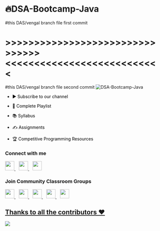 # 🔥DSA-Bootcamp-Java
#this DAS/vengal branch file first commit

# >>>>>>>>>>>>>>>>>>>>>>>>>>>>>>>><<<<<<<<<<<<<<<<<<<<<<<<<<<

#this DAS/vengal branch file second commit
![DSA-Bootcamp-Java](https://socialify.git.ci/kunal-kushwaha/DSA-Bootcamp-Java/image?description=1&font=Inter&language=1&owner=1&pattern=Charlie%20Brown&theme=Dark)

- <a href="https://www.youtube.com/KunalKushwaha?sub_confirmation=1" title="Subscribe to Kunal Kushwaha's YouTube Channel" style="background-color:#FFFFFF;color:#000000;text-decoration:none">▶ Subscribe to our channel </a>
 
- <a href="https://www.youtube.com/playlist?list=PL9gnSGHSqcnr_DxHsP7AW9ftq0AtAyYqJ" title="Click here to access full Playlist on YouTube" style="background-color:#FFFFFF;color:#000000;text-decoration:none">📂 Complete Playlist</a>
 
- <a href="SYLLABUS.md" title="Click here to Check the Syllabus of this Course" style="background-color:#FFFFFF;color:#000000;text-decoration:none">📚 Syllabus</a>
 
- <a href="https://github.com/kunal-kushwaha/DSA-Bootcamp-Java/tree/main/assignments" title="Click here to see Assignments related to this Course" style="background-color:#FFFFFF;color:#000000;text-decoration:none">✍️ Assignments</a>

- <a href="https://github.com/kunal-kushwaha/Competitive-Programming-Resources" title="CP Lover? Click here to get some awesome resources related to Competitive Programming" style="background-color:#FFFFFF;color:#000000;text-decoration:none">🏆 Competitive Programming Resources</a>


### Connect with me
  <a href="https://twitter.com/kunalstwt">
    <img width="30px" src="https://www.vectorlogo.zone/logos/twitter/twitter-official.svg" />
  </a>&ensp;
  <a href="https://www.linkedin.com/in/kunal-kushwaha/">
    <img width="30px" src="https://www.vectorlogo.zone/logos/linkedin/linkedin-icon.svg" />
  </a>&ensp;
  <a href="https://www.instagram.com/kunalsig/">
    <img width="30px" src="https://www.vectorlogo.zone/logos/instagram/instagram-icon.svg" />
  </a>

### Join Community Classroom Groups
  <a href="https://discord.io/commclassroom">
    <img width="30px" src="https://www.vectorlogo.zone/logos/discordapp/discordapp-tile.svg" />
  </a>&ensp;
    <a href="https://telegram.me/commclassroom">
    <img width="30px" src="https://www.vectorlogo.zone/logos/telegram/telegram-icon.svg" />
  </a> 
  </a>&ensp;
  <a href="https://twitter.com/commclassroom/">
    <img width="30px" src="https://www.vectorlogo.zone/logos/twitter/twitter-official.svg" />
  </a>&ensp;
  <a href="https://www.linkedin.com/company/commclassroom/">
    <img width="30px" src="https://www.vectorlogo.zone/logos/linkedin/linkedin-icon.svg" />
  </a>&ensp;
  <a href="https://www.instagram.com/commclassroom/">
    <img width="30px" src="https://www.vectorlogo.zone/logos/instagram/instagram-icon.svg" />
 
 
## Thanks to all the contributors ❤️
<a href = "https://github.com/kunal-kushwaha/DSA-Bootcamp-Java/graphs/contributors">
  <img src = "https://contrib.rocks/image?repo=kunal-kushwaha/DSA-Bootcamp-Java"/>
</a>
